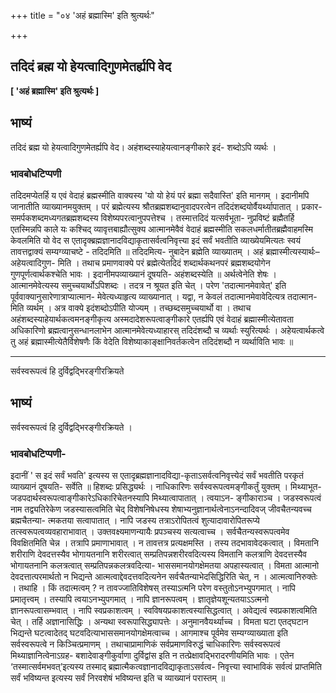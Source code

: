 +++
title = "०४ 'अहं ब्रह्मास्मि' इति श्रुत्यर्थः"

+++


## तदिदं ब्रह्म यो हेयत्वादिगुणमेतर्ह्यपि वेद

**\[ 'अहं ब्रह्मास्मि' इति श्रुत्यर्थः \]**

## **भाष्यं**

तदिदं ब्रह्म यो हेयत्वादिगुणमेतर्ह्यपि वेद। अहंशब्दस्याहेयत्वानङ्गीकारे इदं- शब्दोऽपि व्यर्थः ।

### **भावबोधटिप्पणी**

तदिदमप्येतर्हि य एवं वेदाहं ब्रह्मस्मीति वाक्यस्य 'यो यो हेयं परं ब्रह्मा सदैवास्ति' इति मानगम् । इदानीमपि जानातीति व्याख्यानमयुक्तम् । परं ब्रह्मेत्यस्य श्रौतब्रह्मशब्दानुवादपरत्वेन तदिदंशब्दयोर्वैयर्थ्यापातात् । प्रकार- समर्पकशब्दमध्यगतब्रह्मशब्दस्य विशेष्यपरत्वानुपपत्तेश्च । तस्मात्तदिदं यत्सर्वभूता- नुप्रविष्टं ब्रह्मैतर्हि एतस्मिन्नपि काले यः कश्चिद् व्यावृत्तबाह्यौत्सुक्य आत्मानमेवैवं वेदाहं ब्रह्मस्मीति सकलधर्मातीतब्रह्मैवाहमस्मि केवलमिति यो वेद स एतादृक्ब्रह्मज्ञानादविद्याकृतासर्वत्वनिवृत्त्या इदं सर्वं भवतीति व्याख्येयमित्यतः स्वयं तावत्तद्वाक्यं सम्यग्व्याचष्टे - तदिदमिति ॥ तदिदमित्य- नुबादेन ब्रह्मेति व्याख्यातम् । अहं ब्रह्मास्मीत्यस्यार्थः– अहेयत्वादिगुण- मिति । तथाच प्रमाणवाक्ये परं ब्रह्मेत्येतदिदं शब्दार्थकथनपरं ब्रह्मशब्दयोगेन गुणपूर्णत्वार्थकश्चेति भावः । इदानीमपव्याख्यानं दूषयति- अहंशब्दस्येति ॥ अर्थत्वेनेति शेषः । आत्मानमेवेत्यस्य समुच्चयार्थोऽपिशब्दः । तदत्र न श्रूयत इति चेत् । परेण 'तदात्मानमेवावेत्' इति पूर्ववाक्यानुसारेणात्राप्यात्मान- मेवेत्यध्याहृत्य व्याख्यानात् । यद्वा, न केवलं तदात्मानमेवावेदित्यत्र तदात्मान- मिति व्यर्थम् । अत्र वाक्ये इदंशब्दोऽपीति योज्यम् । तच्छब्दसमुच्चयार्थो वा । तथाच अहंशब्दस्याहेयार्थकत्वमनङ्गीकृत्य अस्मदादेशरूपत्वाङ्गीकारे एतर्ह्यपि एवं वेदाहं ब्रह्मास्मीत्येतावता अधिकारिणो ब्रह्मत्वानुसन्धानलाभेन आत्मानमेवेत्यध्याहारस् तदिदंशब्दौ च व्यर्थाः स्युरित्यर्थः । अहेयत्वार्थकत्वे तु अहं ब्रह्मास्मीत्येतैर्विशेषणैः किं वेदेति विशेष्याकाङ्क्षानिवर्तकत्वेन तदिदंशब्दौ न व्यर्थाविति भावः ॥

------------------------------------------------------------------------

सर्वस्वरूपत्वं हि दुर्विद्वद्भिरङ्गीरक्रियते

## **भाष्यं**

सर्वस्वरूपत्वं हि दुर्विद्वद्भिरङ्गीरक्रियते ।

### **भावबोधटिप्पणी**-

इदानीं ' स इदं सर्वं भवति' इत्यस्य स एतादृब्रह्मज्ञानादविद्या-कृताऽसर्वत्वनिवृत्त्येदं सर्वं भवतीति परकृतं व्याख्यानं दूषयति- सर्वेति ॥ हिशब्दः प्रसिद्ध्यर्थः । नाधिकारिणः सर्वस्वरूपत्वमङ्गीकर्तुं युक्तम् । मिथ्याभूत- जडपदार्थस्वरूपत्वाङ्गीकारेऽधिकारिचेतनस्यापि मिथ्यात्वापातात् । त्वयाऽन- ङ्गीकाराञ्च । जडस्वरूपत्वं नाम तद्व्यतिरेकेण जडस्यासत्वमिति चेद् विशेषनिषेधस्य शेषाभ्यनुज्ञानार्थत्वेनाऽनन्दादिवज् जीवचैतन्यवच्च ब्रह्मचैतन्या- त्मकतया सत्वापातात् । नापि जडस्य तत्राऽरोपितत्वं शुत्यादावारोपितरूप्ये तत्स्वरूपत्वव्यवहाराभावात् । उक्तवक्ष्यमाणन्यायैः प्रपञ्चस्य सत्यत्वाच्च । सर्वचैतन्यस्वरूपत्वमेव विवक्षितमिति चेन्न । तत्रापि प्रमाणाभावात् । न तावत्तत्र प्रत्यक्षमस्ति । तस्य तदभावावेदकत्वात् । विमतानि शरीराणि देवदत्तस्यैव भोगायतनानि शरीरत्वात् सम्प्रतिपन्नशरीरवदित्यस्य विमतानि कलत्राणि देवदत्तस्यैव भोगायतनानि कलत्रत्वात् सम्प्रतिपन्नकलत्रवदित्या- भाससमानयोगक्षेमतया अपहास्यत्वात् । विमता आत्मानो देवदत्तात्परमार्थतो न भिद्यन्ते आत्मत्वाद्देवदत्तवदित्यनेन सर्वचैतन्याभेदसिद्धिरिति चेत्, न । आत्मत्वानिरुक्तेः । तथाहि । किं तदात्मत्वम् ? न तावज्जातिविशेषस् तस्याऽत्मनि परेण वस्तुतोऽनभ्युपगमात् । नापि प्रमातृत्त्वम् । तस्यापि त्वयाऽनभ्युपगमात् । नापि ज्ञानरूपत्वम् । ज्ञातृज्ञेयशून्यतयाऽऽत्मनो ज्ञानरूपत्वासम्भवात् । नापि स्वप्रकाशत्वम् । स्वविषयप्रकाशत्वस्यासिद्धत्वात् । अवेद्यत्वं स्वप्रकाशत्वमिति चेत् । तर्हि अज्ञानासिद्धिः । अन्यथा स्वरूपासिद्ध्यापत्तेः । अनुमानवैयर्थ्याच्च । विमता घटा एतद्घटान भिद्यन्ते घटत्वादेतद् घटवदित्याभाससमानयोगक्षेमत्वाच्च । आगमाश्च पूर्वमेव सम्यग्व्याख्याता इति सर्वस्वरूपत्वे न किञ्चित्प्रमाणम् । तथाचाप्रामाणिकं सर्वप्रमाणविरुद्धं चाधिकारिणः सर्वस्वरूपत्वं मिथ्याज्ञानित्वेनाऽग्रह- बशादेवाङ्गीकुर्वाणा दुर्विद्वांस इति न तत्प्रेक्षावद्भिरादरणीयमिति भावः । एतेन ‘तस्मात्सर्वमभवत्’इत्यस्य तस्माद् ब्रह्मात्मैकत्वज्ञानादविद्याकृताऽसर्वत्व- निवृत्त्या स्वाभाविकं सर्वत्वं प्राप्तमिति सर्वं भविष्यन्त इत्यस्य सर्वं निरवशेषं भविष्यन्त इति च व्याख्यानं परास्तम् ॥

